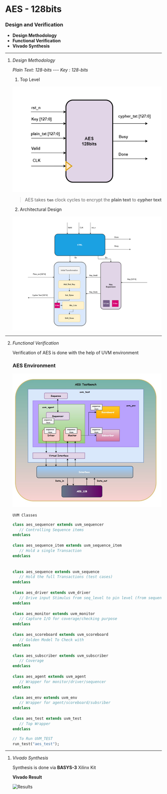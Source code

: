 # AES - 128bits
### Design and Verification

 - **Design Methodology**
 - **Functional Verification**
 - **Vivado Synthesis**
---
1. *Design Methodology*
   
   *Plain Text: 128-bits ---
   Key       : 128-bits*
   1. Top Level
   
   ![Top Level Module](https://github.com/AhmedOsama2000/AES_128/blob/main/Top.png?raw=true)

   > AES takes **```ten```** clock cycles to encrypt the **plain text** to **cypher text**

   2. Architectural Design

   ![Arch Design](https://github.com/AhmedOsama2000/AES_128/blob/main/AES_128.png?raw=true)
---
2. *Functional Verification*

   Verification of AES is done with the help of UVM environment

   ### AES Environment

   ![Alt text](UVM_Environment.jpg)

   ```UVM Classes```
   ```sv
   class aes_sequencer extends uvm_sequencer
      // Controlling Sequence items
   endclass

   class aes_sequence_item extends uvm_sequence_item
      // Hold a single Transaction
   endclass

  
   class aes_sequence extends uvm_sequence
      // Hold the full Transactions (test cases)
   endclass

   class aes_driver extends uvm_driver
      // Drive input Stimulus from seq_level to pin level (from sequencer)
   endclass

   class aes_monitor extends uvm_monitor
      // Capture I/O for coverage/checking purpose
   endclass

   class aes_scoreboard extends uvm_scoreboard
      // Golden Model To Check with
   endclass

   class aes_subscriber extends uvm_subscriber
      // Coverage
   endclass

   class aes_agent extends uvm_agent
      // Wrapper for monitor/driver/sequencer
   endclass

   class aes_env extends uvm_env
      // Wrapper for agent/scoreboard/subsriber
   endclass

   class aes_test extends uvm_test
      // Top Wrapper
   endclass
   ```
   ```sv
   // To Run UVM_TEST
   run_test("aes_test");
---
1. *Vivado Synthesis*

   Synthesis is done via **BASYS-3** Xilinx Kit

      <div> <b> Vivado Result </b> </div>

      ![Results](https://github.com/AhmedOsama2000/AES_128/blob/main/Vivado_Result.png?raw=true)




